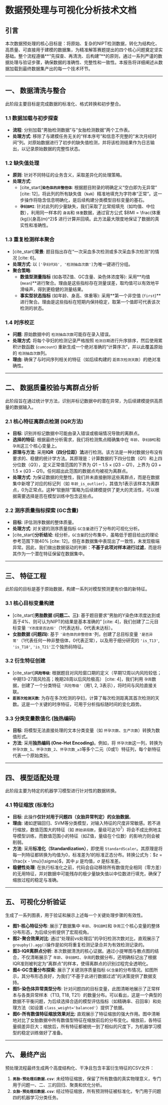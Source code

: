 
# 数据预处理与可视化分析技术文档

## 引言

本次数据预处理的核心目标是：将原始、复杂的NIPT检测数据，转化为结构化、高质量、可直接用于建模的数据集，为精准解答赛题提出的四个核心问题奠定坚实基础。整个流程遵循**“先探查、再清洗、后构建”**的原则，通过一系列严谨的数据处理与验证步骤，确保数据的准确性、完整性和一致性。本报告将详细阐述从数据加载到最终数据集产出的每一个技术环节。

---

## 一、 数据清洗与整合

此阶段主要目标是完成数据的标准化、格式转换和初步整合。

### 1.1 数据加载与初步探查

- **流程**: 分别加载“男胎检测数据”与“女胎检测数据”两个工作表。
- **处理方式**: 移除了与建模任务无关的“样本序号”和信息不完整的“末次月经时间”列。对原始数据进行了初步的缺失值检测，并将该检测结果作为日志输出，以记录原始数据的完整性状态。

### 1.2 缺失值处理

- **原则**: 针对不同特征的业务含义，采取差异化的处理策略。
- **处理方式**:
  - [cite_start]**`染色体的非整倍体`**: 根据题目附录的明确定义“空白即为无异常” [cite: 12]，将此列的所有缺失值（`NaN`）精准地填充为字符串“正常”。这一步操作将隐含信息明确化，是后续构建分类模型目标变量的基石。
  - **`孕妇BMI`**: 针对此列的少量缺失，我们采取了比常规填充（如均值、中位数），利用同一样本的 `身高`和 `体重`数据，通过官方公式 $BMI = \frac{体重(kg)}{身高(m)^2}$ 进行计算并回填。此方法最大限度地保证了数据的真实性和准确性。

### 1.3 重复检测样本聚合

- [cite_start]**背景**: 题目指出存在“一次采血多次检测或多次采血多次检测”的情况 [cite: 6]。
- **处理方式**: 以 `['孕妇代码', '检测抽血次数']`为唯一键进行分组。
- **聚合策略**:
  - **数值型测量指标** (如各项Z值、GC含量、染色体浓度等): 采用**均值 (`mean`)**进行聚合。理由是这些指标存在测量误差，取均值可以有效地平滑噪声，得到更稳健的测量结果。
  - **事实型状态指标** (如年龄、身高、体重等): 采用**第一个非空值 (`first`)**进行聚合。理由是这些指标在短期内保持稳定，取第一个值即可代表该次检测的状态。

### 1.4 时序校正

- **问题**: 原始数据中的 `检测抽血次数`可能存在录入错误。
- **处理方式**: 将每个孕妇的检测记录严格按照 `检测日期`进行升序排序，然后使用累积计数函数 (`cumcount`) 重新生成一个绝对准确的“计算序次”，并以此覆盖原始的 `检测抽血次数`列。
- **理由**: 确保了与时间序列相关的特征（如后续构建的 `距首次检测天数`）的绝对准确性。

---

## 二、 数据质量校验与离群点分析

此阶段旨在通过统计学方法，识别并标记数据中的潜在异常，为后续建模提供高质量的数据输入。

### 2.1 核心特征离群点检测 (IQR方法)

- **目标**: 识别并标记数据中可能由录入错误或极端情况导致的离群点。
- **选择的特征**: 根据最终分析需求，我们将检测焦点精确集中在 `年龄`、`孕妇BMI`和 `孕周`这三个核心变量上。
- **原理与方法**: 采用**IQR（四分位距）法**进行检测。该方法是一种对数据分布没有要求的、稳健的统计学方法。其原理是：计算数据的下四分位数（$Q1$）和上四分位数（$Q3$），定义正常值范围的下界为 $Q1 - 1.5 \times (Q3 - Q1)$，上界为 $Q3 + 1.5 \times (Q3 - Q1)$。任何超出此范围的数据点均被视为离群点。
- **处理方式**: 为保证数据的完整性，我们并未直接删除这些离群点，而是在数据集中新增了对应的标记列（如 `年龄_is_outlier`），其值为1表示该样本为离群点，0为正常点。这种“软删除”策略为后续建模提供了更大的灵活性，可以根据需要选择是否在模型训练中包含这些点。

### 2.2 测序质量指标探索 (GC含量)

- **目标**: 评估测序数据的整体质量。
- **处理方式**: 对关键的测序质量指标 `GC含量`进行了分布的可视化分析。
- [cite_start]**分析结论**: 经分析，`GC含量`的分布集中，虽略低于题目给出的理论参考范围下限40% [cite: 12]，但在本数据集中表现出了一致性，未发现极端异常。因此，我们做出数据驱动的判断：**不基于此项对样本进行过滤**，而是将其作为一个潜在特征保留在数据集中。

---

## 三、 特征工程

此阶段的目标是基于原始数据，构建一系列对模型预测更有价值的新特征。

### 3.1 核心目标变量构建

- [cite_start]**男胎数据 (问题二、三)**: 基于题目要求“男胎的Y染色体浓度达到或高于4%、则可认为NIPT的结果是基本准确的” [cite: 4]，我们创建了二元目标变量 `'Y浓度是否达标'`（1代表达标，0代表未达标）。
- **女胎数据 (问题四)**: 基于 `'染色体的非整倍体'`列，创建了总目标变量 `'是否异常'`（1代表任何一种非整倍体，0代表正常），以及用于细分研究的 `'is_T13'`, `'is_T18'`, `'is_T21'`三个独热码特征。

### 3.2 衍生特征创建

- [cite_start]**`风险等级`**: 根据题目对风险窗口期的定义（早期12周以内风险较低；中期13-27周风险高；晚期28周以后风险极高） [cite: 4]，我们利用 `孕周`数据，创建了一个分类特征 `'风险等级'`（用1, 2, 3表示），将时间与风险直接关联。
- **`距首次检测天数`**: 为存在多次检测的孕妇，计算了每次检测距离其首次检测的天数。这是一个关键的时序特征，可用于分析指标随时间的变化趋势。

### 3.3 分类变量数值化 (独热编码)

- **目标**: 将模型无法直接处理的文本分类变量（如 `怀孕次数`、`生产次数`）转换为数值形式。
- **方法**: 采用**独热编码 (One-Hot Encoding)**。例如，将 `怀孕次数`这一列，转换为 `怀孕次数_1`、`怀孕次数_2`、`怀孕次数_≥3`等多个二元（0或1）特征列，每个新特征代表一个原始类别。

---

## 四、 模型适配处理

此阶段主要为特定的机器学习模型进行针对性的数据转换。

### 4.1 特征缩放 (标准化)

- **目标**: 此操作**仅针对用于问题四（女胎异常判定）的女胎数据**。
- **理由**: 诸如逻辑回归、SVM等分类模型，对输入特征的尺度非常敏感。若不进行缩放，数值范围大的特征（如 `原始读段数`，量级可达$10^7$）将会不成比例地主导模型训练，而数值范围小的特征（如Z值，量级在个位数）的影响力则会被削弱。
- **方法**: 采用**标准化（Standardization）**，即使用 `StandardScaler`。其原理是将每一列特征都转换为均值为0，标准差为1的标准正态分布。转换公式为：$z = \frac{x - \mu}{\sigma}$，其中 $\mu$ 是均值，$\sigma$ 是标准差。
- **稳健性处理**: 在执行标准化之前，代码会自动移除所有数值完全相同（零方差）的无用特征，并对数据中可能残存的极少量缺失值以中位数进行填充，确保了缩放过程的稳定与准确。

---

## 五、 可视化分析验证

生成了一系列图表，用于验证和展示上述每一个关键处理步骤的有效性。

- **图1-核心特征分布**: 展示了数据集中 `年龄`、`孕妇BMI`和 `孕周`三个核心变量的整体分布形态，为后续分析提供了宏观视角。
- **图2-聚合效果对比**: 通过“处理前vs处理后”的孕妇检测次数对比，直观展示了 `groupby().agg()`操作是如何将重复检测记录合并为有效检测记录的。
- **图3-IQR离群点分析**: 本次数据清洗的核心证据。通过小提琴图与散点图的结合，不仅清晰展示了 `年龄`、`孕妇BMI`、`孕周`的数据分布，还明确标记出了根据IQR准则被判定为“离群点”的样本，使得离群点的识别过程完全透明化。
- **图4-GC含量分布探索**: 展示了关键测序质量指标 `GC含量`的分布情况。如图所示，其分布形态良好，为我们“不基于此进行数据过滤”的决策提供了数据支持。
- **图5-染色体异常类型分布**: 针对问题四的目标变量，此图清晰地展示了正常样本与各类异常样本（T13, T18, T21）的数量分布。可以看出，这是一个典型的数据不平衡问题，为后续选择合适的模型评估指标（如精确率、召回率）和处理方法（如设置 `class_weight='balanced'`）提供了依据。
- **图6-所有数值特征缩放效果对比**: 直观展示了特征缩放的强大作用。图中清晰地对比了女胎数据中所有数值型特征在缩放前后的分布变化。缩放前，各特征量纲差异巨大；缩放后，所有特征都被统一到了相似的尺度下，为机器学习模型的稳定训练做好了准备。

---

## 六、 最终产出

预处理流程最终生成两个高度结构化、干净且包含丰富衍生特征的CSV文件：

1. **`男胎-预处理后数据.csv`**: 未经特征缩放，保留了所有数值的真实物理意义，专门用于问题一、二、三的回归、聚类和优化分析。
2. **`女胎-预处理后数据.csv`**: 经过特征缩放，所有预测特征被标准化，专门用于问题四的机器学习分类任务。
